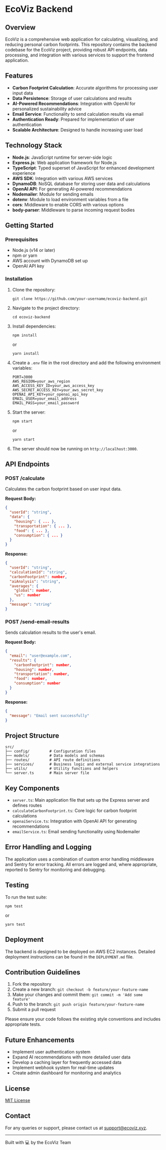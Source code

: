 # EcoViz Backend

## Overview

EcoViz is a comprehensive web application for calculating, visualizing, and reducing personal carbon footprints. This repository contains the backend codebase for the EcoViz project, providing robust API endpoints, data processing, and integration with various services to support the frontend application.

## Features

- **Carbon Footprint Calculation**: Accurate algorithms for processing user input data
- **Data Persistence**: Storage of user calculations and results
- **AI-Powered Recommendations**: Integration with OpenAI for personalized sustainability advice
- **Email Service**: Functionality to send calculation results via email
- **Authentication Ready**: Prepared for implementation of user authentication
- **Scalable Architecture**: Designed to handle increasing user load

## Technology Stack

- **Node.js**: JavaScript runtime for server-side logic
- **Express.js**: Web application framework for Node.js
- **TypeScript**: Typed superset of JavaScript for enhanced development experience
- **AWS SDK**: Integration with various AWS services
- **DynamoDB**: NoSQL database for storing user data and calculations
- **OpenAI API**: For generating AI-powered recommendations
- **Nodemailer**: Module for sending emails
- **dotenv**: Module to load environment variables from a file
- **cors**: Middleware to enable CORS with various options
- **body-parser**: Middleware to parse incoming request bodies

## Getting Started

### Prerequisites

- Node.js (v14 or later)
- npm or yarn
- AWS account with DynamoDB set up
- OpenAI API key

### Installation

1. Clone the repository:

   ```
   git clone https://github.com/your-username/ecoviz-backend.git
   ```

2. Navigate to the project directory:

   ```
   cd ecoviz-backend
   ```

3. Install dependencies:

   ```
   npm install
   ```

   or

   ```
   yarn install
   ```

4. Create a `.env` file in the root directory and add the following environment variables:

   ```
   PORT=3000
   AWS_REGION=your_aws_region
   AWS_ACCESS_KEY_ID=your_aws_access_key
   AWS_SECRET_ACCESS_KEY=your_aws_secret_key
   OPENAI_API_KEY=your_openai_api_key
   EMAIL_USER=your_email_address
   EMAIL_PASS=your_email_password
   ```

5. Start the server:

   ```
   npm start
   ```

   or

   ```
   yarn start
   ```

6. The server should now be running on `http://localhost:3000`.

## API Endpoints

### POST /calculate

Calculates the carbon footprint based on user input data.

**Request Body:**

```json
{
  "userId": "string",
  "data": {
    "housing": { ... },
    "transportation": { ... },
    "food": { ... },
    "consumption": { ... }
  }
}
```

**Response:**

```json
{
  "userId": "string",
  "calculationId": "string",
  "carbonFootprint": number,
  "aiAnalysis": "string",
  "averages": {
    "global": number,
    "us": number
  },
  "message": "string"
}
```

### POST /send-email-results

Sends calculation results to the user's email.

**Request Body:**

```json
{
  "email": "user@example.com",
  "results": {
    "carbonFootprint": number,
    "housing": number,
    "transportation": number,
    "food": number,
    "consumption": number
  }
}
```

**Response:**

```json
{
  "message": "Email sent successfully"
}
```

## Project Structure

```
src/
├── config/         # Configuration files
├── models/         # Data models and schemas
├── routes/         # API route definitions
├── services/       # Business logic and external service integrations
├── utils/          # Utility functions and helpers
└── server.ts       # Main server file
```

## Key Components

- `server.ts`: Main application file that sets up the Express server and defines routes
- `calculateCarbonFootprint.ts`: Core logic for carbon footprint calculations
- `openaiService.ts`: Integration with OpenAI API for generating recommendations
- `emailService.ts`: Email sending functionality using Nodemailer

## Error Handling and Logging

The application uses a combination of custom error handling middleware and Sentry for error tracking. All errors are logged and, where appropriate, reported to Sentry for monitoring and debugging.

## Testing

To run the test suite:

```
npm test
```

or

```
yarn test
```

## Deployment

The backend is designed to be deployed on AWS EC2 instances. Detailed deployment instructions can be found in the `DEPLOYMENT.md` file.

## Contribution Guidelines

1. Fork the repository
2. Create a new branch: `git checkout -b feature/your-feature-name`
3. Make your changes and commit them: `git commit -m 'Add some feature'`
4. Push to the branch: `git push origin feature/your-feature-name`
5. Submit a pull request

Please ensure your code follows the existing style conventions and includes appropriate tests.

## Future Enhancements

- Implement user authentication system
- Expand AI recommendations with more detailed user data
- Develop a caching layer for frequently accessed data
- Implement webhook system for real-time updates
- Create admin dashboard for monitoring and analytics

## License

[MIT License](LICENSE)

## Contact

For any queries or support, please contact us at support@ecoviz.xyz.

---

Built with 💻 by the EcoViz Team
